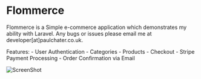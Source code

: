# Flommerce

Flommerce is a Simple e-commerce application which demonstrates my ability with Laravel. Any bugs or issues please email me at developer[at]paulchater.co.uk.

Features:
	- User Authentication
	- Categories
	- Products
	- Checkout
    - Stripe Payment Processing
    - Order Confirmation via Email

![ScreenShot](https://raw.githubusercontent.com/pchater/flommerce.dev/master/public/img/stripe-payment-success-scrot.png)
